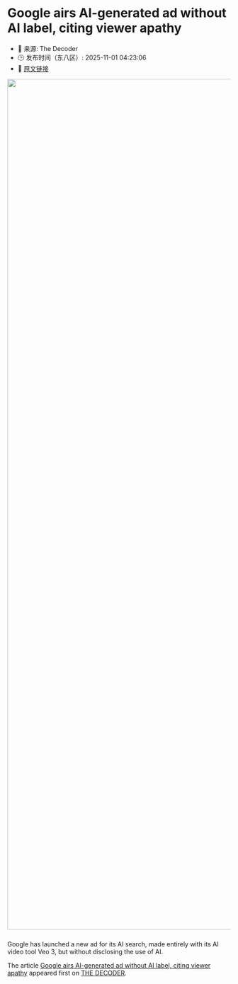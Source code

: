 # Google airs AI-generated ad without AI label, citing viewer apathy
- 📅 来源: The Decoder
- 🕒 发布时间（东八区）: 2025-11-01 04:23:06
- 🔗 [原文链接](https://the-decoder.com/google-airs-ai-generated-ad-without-ai-label-citing-viewer-apathy/)

<p><img alt="" class="attachment-full size-full wp-post-image" height="1080" src="https://the-decoder.com/wp-content/uploads/2025/10/google_ad_turkey.png" style="height: auto; margin-bottom: 10px;" width="1920" /></p>
<p>        Google has launched a new ad for its AI search, made entirely with its AI video tool Veo 3, but without disclosing the use of AI.</p>
<p>The article <a href="https://the-decoder.com/google-airs-ai-generated-ad-without-ai-label-citing-viewer-apathy/">Google airs AI-generated ad without AI label, citing viewer apathy</a> appeared first on <a href="https://the-decoder.com">THE DECODER</a>.</p>